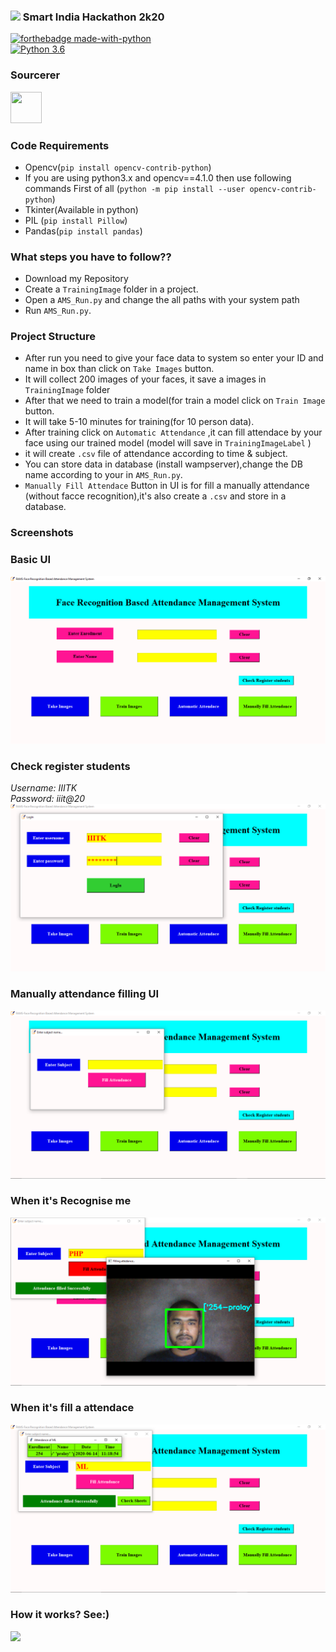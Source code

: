 ###  <img src="https://github.com/argho28/RK308_SmartCreators/blob/master/sih2020.png"> Smart India Hackathon 2k20

[![forthebadge made-with-python](http://ForTheBadge.com/images/badges/made-with-python.svg)](https://www.python.org/)                 
[![Python 3.6](https://img.shields.io/badge/python-3.6-blue.svg)](https://www.python.org/downloads/release/python-360/)   

### Sourcerer
<a href="https://pralaysarkar.tk/"><img src="https://pralaysarkar.tk/assets/img/me.jpg" height="50px" width="50px" alt=""/></a>

### Code Requirements
- Opencv(`pip install opencv-contrib-python`)
- If you are using python3.x and opencv==4.1.0 then use following commands First of all
(`python -m pip install --user opencv-contrib-python`)
- Tkinter(Available in python)
- PIL (`pip install Pillow`)
- Pandas(`pip install pandas`)

### What steps you have to follow??
- Download my Repository 
- Create a `TrainingImage` folder in a project.
- Open a `AMS_Run.py` and change the all paths with your system path
- Run `AMS_Run.py`.

### Project Structure

- After run you need to give your face data to system so enter your ID and name in box than click on `Take Images` button.
- It will collect 200 images of your faces, it save a images in `TrainingImage` folder
- After that we need to train a model(for train a model click on `Train Image` button.
- It will take 5-10 minutes for training(for 10 person data).
- After training click on `Automatic Attendance` ,it can fill attendace by your face using our trained model (model will save in `TrainingImageLabel` )
- it will create `.csv` file of attendance according to time & subject.
- You can store data in database (install wampserver),change the DB name according to your in `AMS_Run.py`.
- `Manually Fill Attendace` Button in UI is for fill a manually attendance (without facce recognition),it's also create a `.csv` and store in a database.

### Screenshots

### Basic UI
<img src="https://github.com/PralaySarkar/Automatic-Attendance-Management-System/blob/master/1.PNG">

### Check register students
*Username: IIITK<br>
Password: iiit@20<br>*
<img src="https://github.com/PralaySarkar/Automatic-Attendance-Management-System/blob/master/2.PNG">

### Manually attendance filling UI
<img src="https://github.com/PralaySarkar/Automatic-Attendance-Management-System/blob/master/3.PNG">

### When it's Recognise me
<img src="https://github.com/PralaySarkar/Automatic-Attendance-Management-System/blob/master/4.PNG">

### When it's fill a attendace
<img src="https://github.com/PralaySarkar/Automatic-Attendance-Management-System/blob/master/5.PNG">



### How it works? See:)

<img src="https://github.com/PralaySarkar/Automatic-Attendance-Management-System/blob/master/AAMSgif.gif">
